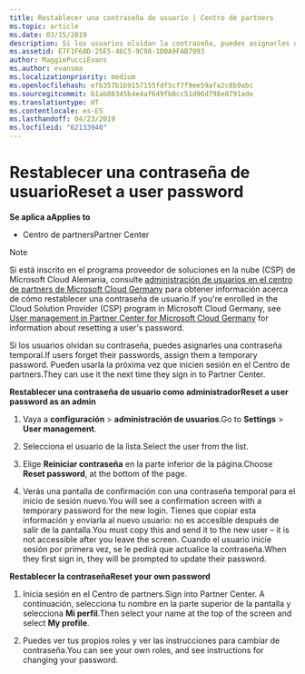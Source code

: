 ```yaml
---
title: Restablecer una contraseña de usuario | Centro de partners
ms.topic: article
ms.date: 03/15/2019
description: Si los usuarios olvidan la contraseña, puedes asignarles una contraseña temporal nueva. Pueden usarla la próxima vez que inicien sesión en el Centro de partners.
ms.assetid: E7F1F68D-25E5-46C5-9C98-1D0A9FAB7993
author: MaggiePucciEvans
ms.author: evansma
ms.localizationpriority: medium
ms.openlocfilehash: efb357b1b9157155fdf5cf7f9ee59afa2c8b9abc
ms.sourcegitcommit: b1ab80345b4e4af649fb8cc51d96d798e0791ade
ms.translationtype: HT
ms.contentlocale: es-ES
ms.lasthandoff: 04/23/2019
ms.locfileid: "62133940"
---
```

# <a name="reset-a-user-password"></a><span data-ttu-id="ac8bf-104">Restablecer una contraseña de usuario</span><span class="sxs-lookup"><span data-stu-id="ac8bf-104">Reset a user password</span></span>

<span data-ttu-id="ac8bf-105">**Se aplica a**</span><span class="sxs-lookup"><span data-stu-id="ac8bf-105">**Applies to**</span></span>

-  <span data-ttu-id="ac8bf-106">Centro de partners</span><span class="sxs-lookup"><span data-stu-id="ac8bf-106">Partner Center</span></span>
   
> [!NOTE]  
>  <span data-ttu-id="ac8bf-107">Si está inscrito en el programa proveedor de soluciones en la nube (CSP) de Microsoft Cloud Alemania, consulte [administración de usuarios en el centro de partners de Microsoft Cloud Germany](user-management-in-partner-center-for-microsoft-cloud-germany.md) para obtener información acerca de cómo restablecer una contraseña de usuario.</span><span class="sxs-lookup"><span data-stu-id="ac8bf-107">If you're enrolled in the Cloud Solution Provider (CSP) program in Microsoft Cloud Germany, see [User management in Partner Center for Microsoft Cloud Germany](user-management-in-partner-center-for-microsoft-cloud-germany.md) for information about resetting a user's password.</span></span>

<span data-ttu-id="ac8bf-108">Si los usuarios olvidan su contraseña, puedes asignarles una contraseña temporal.</span><span class="sxs-lookup"><span data-stu-id="ac8bf-108">If users forget their passwords, assign them a temporary password.</span></span> <span data-ttu-id="ac8bf-109">Pueden usarla la próxima vez que inicien sesión en el Centro de partners.</span><span class="sxs-lookup"><span data-stu-id="ac8bf-109">They can use it the next time they sign in to Partner Center.</span></span>

<span data-ttu-id="ac8bf-110">**Restablecer una contraseña de usuario como administrador**</span><span class="sxs-lookup"><span data-stu-id="ac8bf-110">**Reset a user password as an admin**</span></span>

1.  <span data-ttu-id="ac8bf-111">Vaya a **configuración** &gt; **administración de usuarios**.</span><span class="sxs-lookup"><span data-stu-id="ac8bf-111">Go to **Settings** &gt; **User management**.</span></span>
2.  <span data-ttu-id="ac8bf-112">Selecciona el usuario de la lista.</span><span class="sxs-lookup"><span data-stu-id="ac8bf-112">Select the user from the list.</span></span>

3.  <span data-ttu-id="ac8bf-113">Elige **Reiniciar contraseña** en la parte inferior de la página.</span><span class="sxs-lookup"><span data-stu-id="ac8bf-113">Choose **Reset password**, at the bottom of the page.</span></span>

4.  <span data-ttu-id="ac8bf-114">Verás una pantalla de confirmación con una contraseña temporal para el inicio de sesión nuevo.</span><span class="sxs-lookup"><span data-stu-id="ac8bf-114">You will see a confirmation screen with a temporary password for the new login.</span></span> <span data-ttu-id="ac8bf-115">Tienes que copiar esta información y enviarla al nuevo usuario: no es accesible después de salir de la pantalla.</span><span class="sxs-lookup"><span data-stu-id="ac8bf-115">You must copy this and send it to the new user – it is not accessible after you leave the screen.</span></span> <span data-ttu-id="ac8bf-116">Cuando el usuario inicie sesión por primera vez, se le pedirá que actualice la contraseña.</span><span class="sxs-lookup"><span data-stu-id="ac8bf-116">When they first sign in, they will be prompted to update their password.</span></span>

<span data-ttu-id="ac8bf-117">**Restablecer la contraseña**</span><span class="sxs-lookup"><span data-stu-id="ac8bf-117">**Reset your own password**</span></span>

1.  <span data-ttu-id="ac8bf-118">Inicia sesión en el Centro de partners.</span><span class="sxs-lookup"><span data-stu-id="ac8bf-118">Sign into Partner Center.</span></span> <span data-ttu-id="ac8bf-119">A continuación, selecciona tu nombre en la parte superior de la pantalla y selecciona **Mi perfil**.</span><span class="sxs-lookup"><span data-stu-id="ac8bf-119">Then select your name at the top of the screen and select **My profile**.</span></span>

2.  <span data-ttu-id="ac8bf-120">Puedes ver tus propios roles y ver las instrucciones para cambiar de contraseña.</span><span class="sxs-lookup"><span data-stu-id="ac8bf-120">You can see your own roles, and see instructions for changing your password.</span></span>

 

 



